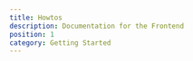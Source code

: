 ```yaml
---
title: Howtos
description: Documentation for the Frontend
position: 1
category: Getting Started
---
```

